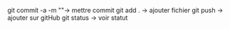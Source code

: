git commit -a -m ""-> mettre commit
git add . -> ajouter fichier
git push -> ajouter sur gitHub
git status -> voir statut